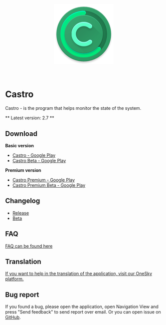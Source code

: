 <h1 align="center">
  <br>
  <br>
  <img src="./images/icon.png">
  <br>
  <br>
</h1>

# Castro
Castro - is the program that helps monitor the state of the system.

** Latest version: 2.7 **

## Download
**Basic version**
- [Castro - Google Play](https://play.google.com/store/apps/details?id=com.itemstudio.castro)
- [Castro Beta - Google Play](https://play.google.com/apps/testing/com.itemstudio.castro)  

**Premium version**
- [Castro Premium - Google Play](https://play.google.com/store/apps/details?id=com.itemstudio.castro.pro)
- [Castro Premium Beta - Google Play](https://play.google.com/apps/testing/com.itemstudio.castro.pro)  

## Changelog
- [Release](CHANGELOG_RELEASE.md)
- [Beta](CHANGELOG_BETA.md)

## FAQ
[FAQ can be found here](FAQ.md)

## Translation
[If you want to help in the translation of the application, visit our OneSky platform.](https://rekundevelopment.oneskyapp.com/collaboration/project?id=55750)

## Bug report
If you found a bug, please open the application, open Navigation View and press "Send feedback" to send report over email. Or you can open issue on [GitHub](https://github.com/MenosGrante/Castro/issues).
